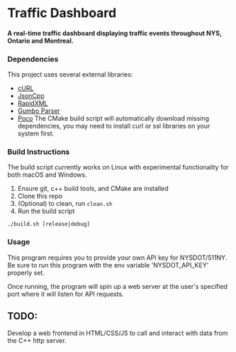 # Traffic Dashboard
#### A real-time traffic dashboard displaying traffic events throughout NYS, Ontario and Montreal.

### Dependencies
This project uses several external libraries:
- [cURL](https://github.com/curl/curl)
- [JsonCpp](https://github.com/open-source-parsers/jsoncpp)
- [RapidXML](https://rapidxml.sourceforge.net/)
- [Gumbo Parser](https://github.com/google/gumbo-parser)
- [Poco](https://github.com/pocoproject/poco)
The CMake build script will automatically download missing dependencies, you may need to install curl or ssl libraries on your system first.

### Build Instructions
The build script currently works on Linux with experimental functionality for both macOS and Windows.
1. Ensure git, c++ build tools, and CMake are installed
2. Clone this repo
3. (Optional) to clean, run `clean.sh`
4. Run the build script
```
./build.sh [release|debug]
```

### Usage
This program requires you to provide your own API key for NYSDOT/511NY. Be sure to run this program with the env variable 'NYSDOT_API_KEY' properly set.

Once running, the program will spin up a web server at the user's specified port where it will listen for API requests.

## TODO:
Develop a web frontend in HTML/CSS/JS to call and interact with data from the C++ http server.

